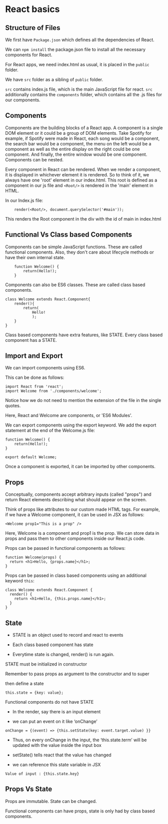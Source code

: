 # React basics

## Structure of Files

We first have `Package.json` which defines all the dependencies of React.

We can `npm install` the package.json file to install all the necessary components for React.

For React apps, we need index.html as usual, it is placed in the `public` folder.

We have `src` folder as a sibling of `public` folder.

`src` contains index.js file, which is the main JavaScript file for react.
`src` additionally contains the `components` folder, which contains all the .js files for our components.

## Components

Components are the building blocks of a React app.
A component is a single DOM element or it could be a group of DOM elements.
Take Spotify for example, if Spotify were made in React, each song would be a component, the search bar would be a component, the menu on the left would be a component as well as the entire display on the right could be one component. And finally, the entire window would be one component. Components can be nested.

Every component in React can be rendered.
When we render a component, it is displayed in whichever element it is rendered.
So to think of it, we always have one 'root' element in our index.html. 
This root is defined as a component in our js file and `<Root/>` is rendered in the 'main' element in HTML.

In our Index.js file:
```
	render(<Root/>, document.querySelector('#main'));
```
This renders the Root component in the div with the id of main in index.html

## Functional Vs Class based Components

Components can be simple JavaScript functions. These are called functional components. Also, they don't care about lifecycle methods or have their own internal state.

```
	function Welcome() {
		return(Hello!);
	}
```

Components can also be ES6 classes. These are called class based components.

```
class Welcome extends React.Component{
	render(){
		return(
			Hello!
			);
	}
}
```

Class based components have extra features, like STATE. Every class based component has a STATE.

## Import and Export

We can import components using ES6.

This can be done as follows:

```
import React from 'react';
import Welcome from './components/welcome';
```

Notice how we do not need to mention the extension of the file in the single quotes.

Here, React and Welcome are components, or 'ES6 Modules'.

We can export components using the export keyword. We add the export statement at the end of the Welcome.js file:

```
function Welcome() {
	return(Hello!);
}

export default Welcome;
```

Once a component is exported, it can be imported by other components.

## Props

Conceptually, components accept arbitrary inputs (called "props") and return React elements describing what should appear on the screen.

Think of props like attributes to our custom made HTML tags. For example, if we have a Welcome component, it can be used in JSX as follows:

```
<Welcome prop1="This is a prop" />
```

Here, Welcome is a component and prop1 is the prop. We can store data in props and pass them to other components inside our React.js code.

Props can be passed in functional components as follows:

```
function Welcome(props) {
  return <h1>Hello, {props.name}</h1>;
}
```	

Props can be passed in class based components using an additional keyword `this`:

```
class Welcome extends React.Component {
  render() {
    return <h1>Hello, {this.props.name}</h1>;
  }
}
```

## State

* STATE is an object used to record and react to events

* Each class based component has state

* Everytime state is changed, render() is run again.

STATE must be initialized in constructor

Remember to pass props as argument to the constructor and to super

then define a state

```
this.state = {key: value};
```

Functional components do not have STATE

* In the render, say there is an input element

* we can put an event on it like ‘onChange’

```
onChange = {(event) => {this.setState(key: event.target.value) }}
```

* Thus, on every onChange in the input, the ‘this.state.term’ will be updated with the value inside the input box

* setState() tells react that the value has changed

* we can reference this state variable in JSX
```
Value of input : {this.state.key}
```

## Props Vs State

Props are immutable. State can be changed.

Functional components can have props, state is only had by class based components.
